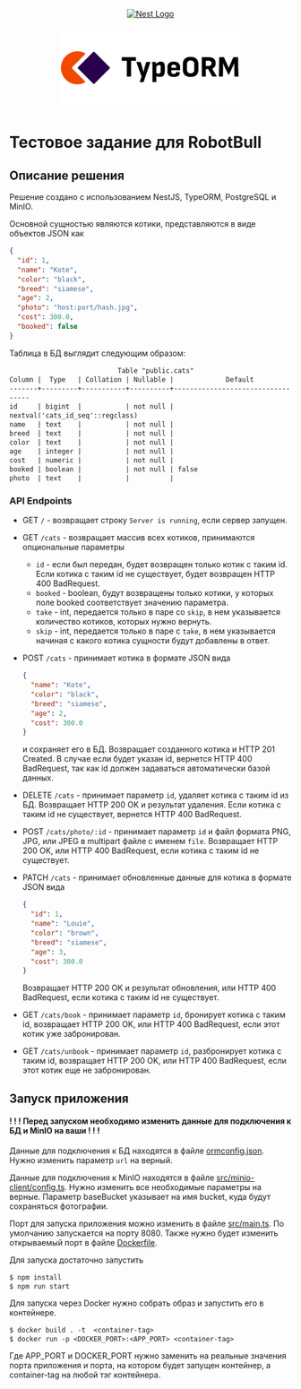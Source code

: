 <p align="center">
  <a href="http://nestjs.com/" target="blank"><img src="https://nestjs.com/img/logo_text.svg" width="320" alt="Nest Logo" /></a>
</p>

<p align="center">
  <a href="http://typeorm.com/" target="blank"><img src="https://raw.githubusercontent.com/typeorm/typeorm/master/resources/logo_big.png" width="320" alt="TypeORM Logo" /></a>
</p>

# Тестовое задание для RobotBull

## Описание решения

Решение создано с использованием NestJS, TypeORM, PostgreSQL и MinIO.

Основной сущностью являются котики, представляются в виде объектов JSON как

```json
{
  "id": 1,
  "name": "Kote",
  "color": "black",
  "breed": "siamese",
  "age": 2,
  "photo": "host:port/hash.jpg",
  "cost": 300.0,
  "booked": false
}
```

Таблица в БД выглядит следующим образом:
```
                           Table "public.cats"
Column |  Type   | Collation | Nullable |             Default              
-------+---------+-----------+----------+----------------------------------
id     | bigint  |           | not null | nextval('cats_id_seq'::regclass)
name   | text    |           | not null |
breed  | text    |           | not null |
color  | text    |           | not null |
age    | integer |           | not null |
cost   | numeric |           | not null |
booked | boolean |           | not null | false
photo  | text    |           |          |
```


### API Endpoints

* GET `/` - возвращает строку `Server is running`, если сервер запущен.


* GET `/cats` - возвращает массив всех котиков, принимаются опциональные параметры 
  * `id` - если был передан, будет возвращен только котик с таким id.
  Если котика с таким id не существует, будет возвращен HTTP 400 BadRequest.
  * `booked` - boolean, будут возвращены только котики, у которых поле booked соответствует значению параметра.
  * `take` - int, передается только в паре со `skip`, в нем указывается количество котиков, которых нужно вернуть.
  * `skip` - int, передается только в паре с `take`, в нем указывается начиная с какого котика сущности будут добавлены в ответ.


* POST `/cats` - принимает котика в формате JSON вида
  ```json
  {
    "name": "Kote",
    "color": "black",
    "breed": "siamese",
    "age": 2,
    "cost": 300.0
  }
  ```
  и сохраняет его в БД. Возвращает созданного котика и HTTP 201 Created. В случае если будет указан id, 
  вернется HTTP 400 BadRequest, так как id должен задаваться автоматически базой данных.


* DELETE `/cats` - принимает параметр `id`, удаляет котика с таким id из БД. Возвращает HTTP 200 OK и результат удаления.
Если котика с таким id не существует, вернется HTTP 400 BadRequest.


* POST `/cats/photo/:id` - принимает параметр `id` и файл формата PNG, JPG, или JPEG в multipart файле с именем `file`.
Возвращает HTTP 200 OK, или HTTP 400 BadRequest, если котика с таким id не существует.


* PATCH `/cats` - принимает обновленные данные для котика в формате JSON вида
  ```json
  {
    "id": 1,
    "name": "Louie",
    "color": "brown",
    "breed": "siamese",
    "age": 3,
    "cost": 300.0
  }
  ```
  Возвращает HTTP 200 OK и результат обновления, или HTTP 400 BadRequest, если котика с таким id не существует.


* GET `/cats/book` - принимает параметр `id`, бронирует котика c таким id, возвращает HTTP 200 OK, или
  HTTP 400 BadRequest, если этот котик уже забронирован.


* GET `/cats/unbook` - принимает параметр `id`, разбронирует котика c таким id, возвращает HTTP 200 OK, или
  HTTP 400 BadRequest, если этот котик еще не забронирован.
  
## Запуск приложения

#### ! ! ! Перед запуском необходимо изменить данные для подключения к БД и MinIO на ваши ! ! !

Данные для подключения к БД находятся в файле [ormconfig.json](./ormconfig.json). Нужно изменить параметр `url`
на верный.

Данные для подключения к MinIO находятся в файле [src/minio-client/config.ts](./src/minio-client/config.ts). Нужно изменить 
все необходимые параметры на верные. Параметр baseBucket указывает на имя bucket, куда будут сохраняться фотографии.

Порт для запуска приложения можно изменить в файле [src/main.ts](./src/main.ts). По умолчанию запускается на порту 8080.
Также нужно будет изменить открываемый порт в файле [Dockerfile](./Dockerfile).

Для запуска достаточно запустить

```shell
$ npm install
$ npm run start
```

Для запуска через Docker нужно собрать образ и запустить его в контейнере.

```shell
$ docker build . -t  <container-tag>
$ docker run -p <DOCKER_PORT>:<APP_PORT> <container-tag>
```

Где APP_PORT и DOCKER_PORT нужно заменить на реальные значения порта приложения и порта, на котором будет запущен
контейнер, а container-tag на любой тэг контейнера.